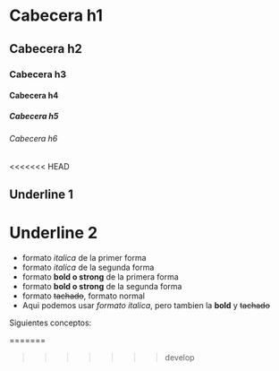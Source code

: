 # Cabecera h1
## Cabecera h2
### Cabecera h3
#### Cabecera h4
##### Cabecera h5
###### Cabecera h6
<<<<<<< HEAD

Underline 1
------------

Underline 2
============


- formato *italica* de la primer forma
- formato _italica_ de la segunda forma
- formato **bold o strong** de la primera forma
- formato __bold o strong__ de la segunda forma
- formato ~~tachado~~, formato normal
- Aqui podemos usar _formato italica_, pero tambien la __bold__ y ~~tachado~~

Siguientes conceptos:



=======
>>>>>>> develop
